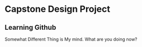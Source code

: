 # Capstone Design Project
## Learning Github

Somewhat Different Thing is My mind.
What are you doing now?